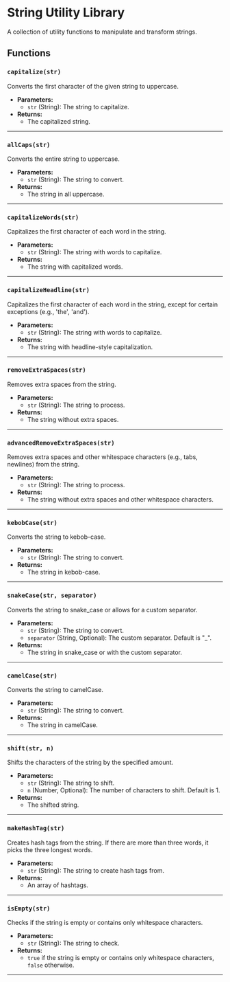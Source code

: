 # String Utility Library

A collection of utility functions to manipulate and transform strings.

## Functions

### `capitalize(str)`

Converts the first character of the given string to uppercase.

- **Parameters:**
  - `str` (String): The string to capitalize.
- **Returns:** 
  - The capitalized string.

---

### `allCaps(str)`

Converts the entire string to uppercase.

- **Parameters:**
  - `str` (String): The string to convert.
- **Returns:** 
  - The string in all uppercase.

---

### `capitalizeWords(str)`

Capitalizes the first character of each word in the string.

- **Parameters:**
  - `str` (String): The string with words to capitalize.
- **Returns:** 
  - The string with capitalized words.

---

### `capitalizeHeadline(str)`

Capitalizes the first character of each word in the string, except for certain exceptions (e.g., 'the', 'and').

- **Parameters:**
  - `str` (String): The string with words to capitalize.
- **Returns:** 
  - The string with headline-style capitalization.

---

### `removeExtraSpaces(str)`

Removes extra spaces from the string.

- **Parameters:**
  - `str` (String): The string to process.
- **Returns:** 
  - The string without extra spaces.

---

### `advancedRemoveExtraSpaces(str)`

Removes extra spaces and other whitespace characters (e.g., tabs, newlines) from the string.

- **Parameters:**
  - `str` (String): The string to process.
- **Returns:** 
  - The string without extra spaces and other whitespace characters.

---

### `kebobCase(str)`

Converts the string to kebob-case.

- **Parameters:**
  - `str` (String): The string to convert.
- **Returns:** 
  - The string in kebob-case.

---

### `snakeCase(str, separator)`

Converts the string to snake_case or allows for a custom separator.

- **Parameters:**
  - `str` (String): The string to convert.
  - `separator` (String, Optional): The custom separator. Default is "_".
- **Returns:** 
  - The string in snake_case or with the custom separator.

---

### `camelCase(str)`

Converts the string to camelCase.

- **Parameters:**
  - `str` (String): The string to convert.
- **Returns:** 
  - The string in camelCase.

---

### `shift(str, n)`

Shifts the characters of the string by the specified amount.

- **Parameters:**
  - `str` (String): The string to shift.
  - `n` (Number, Optional): The number of characters to shift. Default is 1.
- **Returns:** 
  - The shifted string.

---

### `makeHashTag(str)`

Creates hash tags from the string. If there are more than three words, it picks the three longest words.

- **Parameters:**
  - `str` (String): The string to create hash tags from.
- **Returns:** 
  - An array of hashtags.

---

### `isEmpty(str)`

Checks if the string is empty or contains only whitespace characters.

- **Parameters:**
  - `str` (String): The string to check.
- **Returns:** 
  - `true` if the string is empty or contains only whitespace characters, `false` otherwise.

---